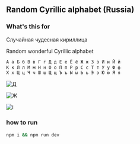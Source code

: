 ## Random Cyrillic alphabet (Russia)

### What's this for

Случайная чудесная кириллица

Random wonderful Cyrillic alphabet

```sh
А а Б б В в Г г Д д Е е Ё ё Ж ж З з И и Й й
К к Л л М м Н н О о П п Р р С с Т т У у Ф ф
Х х Ц ц Ч ч Ш ш Щ щ Ъ ъ Ы ы Ь ь Э э Ю ю Я я
```

![Д](./d.png)

![Ж](./r.png)

![i](./i.png)

### how to run

```sh
npm i && npm run dev
```
